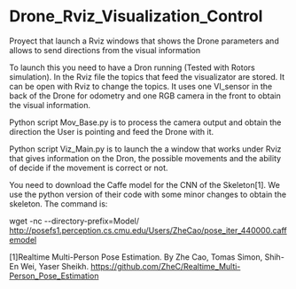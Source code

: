 # Drone_Rviz_Visualization_Control
Proyect that launch a Rviz windows that shows the Drone parameters and allows to send directions from the visual information

To launch this you need to have a Dron running (Tested with Rotors simulation). In the Rviz file the topics that feed the visualizator are stored. It can be open with Rviz to change the topics. It uses one VI_sensor in the back of the Drone for odometry and one RGB camera in the front to obtain the visual information.

Python script Mov_Base.py is to process the camera output and obtain the direction the User is pointing and feed the Drone with it.

Python script Viz_Main.py is to launch the a window that works under Rviz that gives information on the Dron, the possible movements and the ability of decide if the movement is correct or not.

You need to download the Caffe model for the CNN of the Skeleton[1]. We use the python version of their code with some minor changes to obtain the skeleton. The command is:

wget -nc --directory-prefix=Model/ http://posefs1.perception.cs.cmu.edu/Users/ZheCao/pose_iter_440000.caffemodel

[1]Realtime Multi-Person Pose Estimation. By Zhe Cao, Tomas Simon, Shih-En Wei, Yaser Sheikh. https://github.com/ZheC/Realtime_Multi-Person_Pose_Estimation
